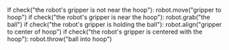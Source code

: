  

If check("the robot's gripper is not near the hoop"):
    robot.move("gripper to hoop")
if check("the robot's gripper is near the hoop"):
    robot.grab("the ball")
if check("the robot's gripper is holding the ball"):
    robot.align("gripper to center of hoop")
if check("the robot's gripper is centered with the hoop"):
    robot.throw("ball into hoop")